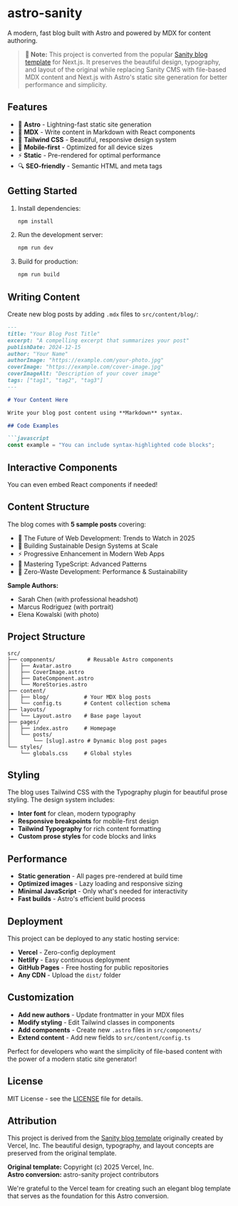 # astro-sanity

A modern, fast blog built with Astro and powered by MDX for content authoring. 

> **📝 Note:** This project is converted from the popular [Sanity blog template](https://github.com/vercel/next.js/tree/canary/examples/cms-sanity) for Next.js. It preserves the beautiful design, typography, and layout of the original while replacing Sanity CMS with file-based MDX content and Next.js with Astro's static site generation for better performance and simplicity.

## Features

- 🚀 **Astro** - Lightning-fast static site generation
- 📝 **MDX** - Write content in Markdown with React components
- 🎨 **Tailwind CSS** - Beautiful, responsive design system
- 📱 **Mobile-first** - Optimized for all device sizes
- ⚡ **Static** - Pre-rendered for optimal performance
- 🔍 **SEO-friendly** - Semantic HTML and meta tags

## Getting Started

1. Install dependencies:
   ```bash
   npm install
   ```

2. Run the development server:
   ```bash
   npm run dev
   ```

3. Build for production:
   ```bash
   npm run build
   ```

## Writing Content

Create new blog posts by adding `.mdx` files to `src/content/blog/`:

```markdown
---
title: "Your Blog Post Title"
excerpt: "A compelling excerpt that summarizes your post"
publishDate: 2024-12-15
author: "Your Name"
authorImage: "https://example.com/your-photo.jpg"
coverImage: "https://example.com/cover-image.jpg"
coverImageAlt: "Description of your cover image"
tags: ["tag1", "tag2", "tag3"]
---

# Your Content Here

Write your blog post content using **Markdown** syntax.

## Code Examples

```javascript
const example = "You can include syntax-highlighted code blocks";
```

## Interactive Components

You can even embed React components if needed!


## Content Structure

The blog comes with **5 sample posts** covering:

- 🚀 The Future of Web Development: Trends to Watch in 2025
- 🎨 Building Sustainable Design Systems at Scale  
- ⚡ Progressive Enhancement in Modern Web Apps
- 📝 Mastering TypeScript: Advanced Patterns
- 🌱 Zero-Waste Development: Performance & Sustainability

**Sample Authors:**
- Sarah Chen (with professional headshot)
- Marcus Rodriguez (with portrait)
- Elena Kowalski (with photo)

## Project Structure

```
src/
├── components/          # Reusable Astro components
│   ├── Avatar.astro
│   ├── CoverImage.astro
│   ├── DateComponent.astro
│   └── MoreStories.astro
├── content/
│   ├── blog/           # Your MDX blog posts
│   └── config.ts       # Content collection schema
├── layouts/
│   └── Layout.astro    # Base page layout
├── pages/
│   ├── index.astro     # Homepage
│   └── posts/
│       └── [slug].astro # Dynamic blog post pages
└── styles/
    └── globals.css     # Global styles
```

## Styling

The blog uses Tailwind CSS with the Typography plugin for beautiful prose styling. The design system includes:

- **Inter font** for clean, modern typography
- **Responsive breakpoints** for mobile-first design
- **Tailwind Typography** for rich content formatting
- **Custom prose styles** for code blocks and links

## Performance

- **Static generation** - All pages pre-rendered at build time
- **Optimized images** - Lazy loading and responsive sizing
- **Minimal JavaScript** - Only what's needed for interactivity
- **Fast builds** - Astro's efficient build process

## Deployment

This project can be deployed to any static hosting service:

- **Vercel** - Zero-config deployment
- **Netlify** - Easy continuous deployment
- **GitHub Pages** - Free hosting for public repositories
- **Any CDN** - Upload the `dist/` folder

## Customization

- **Add new authors** - Update frontmatter in your MDX files
- **Modify styling** - Edit Tailwind classes in components
- **Add components** - Create new `.astro` files in `src/components/`
- **Extend content** - Add new fields to `src/content/config.ts`

Perfect for developers who want the simplicity of file-based content with the power of a modern static site generator!

## License

MIT License - see the [LICENSE](LICENSE) file for details.

## Attribution

This project is derived from the [Sanity blog template](https://github.com/vercel/next.js/tree/canary/examples/cms-sanity) originally created by Vercel, Inc. The beautiful design, typography, and layout concepts are preserved from the original template. 

**Original template:** Copyright (c) 2025 Vercel, Inc.  
**Astro conversion:** astro-sanity project contributors

We're grateful to the Vercel team for creating such an elegant blog template that serves as the foundation for this Astro conversion.
